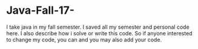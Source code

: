 # Java-Fall-17-
I take java in my fall semester. I saved all my semester and personal code here. I also describe how i solve or write this code. So if anyone interested to change my code, you can and you may also add your code.
